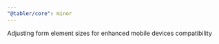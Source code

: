 ```yaml
---
"@tabler/core": minor
---
```


Adjusting form element sizes for enhanced mobile devices compatibility

